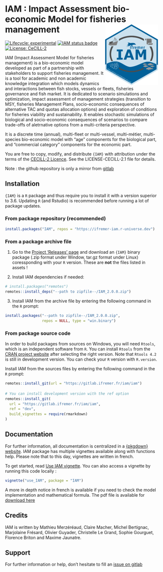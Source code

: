 
<!-- README.md is generated from README.Rmd. Please edit that file -->
<!-- # IAM : Impact Assessment bio-economic Model for fisheries management <img src="https://gitlab.ifremer.fr/iam/iam/-/raw/dev/inst/fig/IAM_hex.png?inline=false" alt="IAM logo" align="right" height="200px/"/> -->

# IAM : Impact Assessment bio-economic Model for fisheries management <img src="man/figures/logo.png" align="right" height="200px/"/>

<!-- badges: start -->

[![Lifecycle:
experimental](https://img.shields.io/badge/lifecycle-experimental-orange.svg)](https://www.tidyverse.org/lifecycle/#experimental)
[![IAM status
badge](https://ifremer-iam.r-universe.dev/badges/IAM)](https://ifremer-iam.r-universe.dev)
[![License:
CeCILL-2](https://img.shields.io/badge/license-CeCILL--2-blue.svg)](https://cecill.info/licences/Licence_CeCILL_V2.1-en.html)

<!-- badges: end -->
<!-- old badge -->
<!-- [![Dev Version](https://img.shields.io/badge/dev%20version-2.0.0-blue.svg)](https://github.com/https://gitlab.ifremer.fr/iam/iam)  -->

IAM (Impact Assessment Model for fisheries management) is a bio-economic
model developed as part of a partnership with stakeholders to support
fisheries management. It is a tool for academic and non academic
knowledge integration which models dynamics and interactions between
fish stocks, vessels or fleets, fisheries governance and fish market. It
is dedicated to scenario simulations and optimization, impact assessment
of management strategies (transition to MSY, fisheries Management Plans,
socio-economic consequences of alternative TAC and quotas allocation
options) and exploration of conditions for fisheries viability and
sustainability. It enables stochastic simulations of biological and
socio-economic consequences of scenarios to compare trade-offs of
aletrnative options from a multi-criteria perspective.

It is a discrete time (annual), multi-fleet or multi-vessel,
multi-métier, multi-species bio-economic model with “age” components for
the biological part, and “commercial category” components for the
economic part.

You are free to copy, modify, and distribute `{IAM}` with attribution
under the terms of the [CECILL-2
Licence](https://gitlab.ifremer.fr/iam/iam/-/blob/main/LICENCE-CECILL-2.1.txt).
See the LICENSE-CECILL-2.1 file for details.

Note : the github repository is only a mirror from
[gitlab](https://gitlab.ifremer.fr/iam/iam)

## Installation

`{IAM}` is a `R` package and thus require you to install it with a
version superior to 3.6. Updating `R` (and Rstudio) is recommended
before running a lot of package updates.

### From package repository (recommended)

``` r
install.packages("IAM", repos = "https://ifremer-iam.r-universe.dev")
```

<!-- This is CRAN-like -->

### From a package archive file

1.  Go to the [Project ‘Releases’
    page](https://gitlab.ifremer.fr/iam/iam/-/releases/) and download an
    `{IAM}` binary package (.zip format under Window, tar.gz format
    under Linux) coressponding with your `R` version. These are **not**
    the files listed in assets !

2.  Install IAM dependencies if needed:

``` r
# install.packages("remotes")
remotes::install_deps("--path to zipfile--/IAM_2.0.0.zip")
```

3.  Install IAM from the archive file by entering the following command
    in the `R` prompt:

``` r
install.packages("--path to zipfile--/IAM_2.0.0.zip",
                 repos = NULL, type = "win.binary")
```

<!-- ```{r, installlink, eval = FALSE} -->
<!-- # Also work with direct link  -->
<!-- install.packages("https://gitlab.ifremer.fr/iam/iam/uploads/1252e068a81c5c282bb1599686ef67df/IAM_2.0.0.zip", -->
<!--                  repos = NULL, type = "win.binary") -->
<!-- ``` -->

### From package source code

In order to build packages from sources on Windows, you will need
`Rtools`, which is an independent software from `R`. You can install
`Rtools` from the [CRAN project
website](https://cran.r-project.org/bin/windows/Rtools/) after selecting
the right version. Note that `Rtools 4.2` is still in development
version. You can check your `R` version with `R.version`.

Install IAM from the sources files by entering the following command in
the `R` prompt:

``` r
remotes::install_git(url = "https://gitlab.ifremer.fr/iam/iam")

# You can install development version with the ref option
remotes::install_git(
  url = "https://gitlab.ifremer.fr/iam/iam", 
  ref = "dev", 
  build_vignettes = require(rmarkdown)
)
```

## Documentation

For further information, all documentation is centralized in a
[{pkgdown} website](https://ifremer-iam.github.io/IAM/index.html). IAM
package has multiple vignettes available along with functions help.
Please note that to this day, vignettes are written in french.

To get started, read [Use IAM
vignette](https://ifremer-iam.github.io/IAM/articles/use_IAM.html). You
can also access a vignette by running this code locally :

``` r
vignette("use_IAM", package = "IAM")
```

A more in depth notice in french is available if you need to check the
model implementation and mathematical formula. The pdf file is available
for [download
here](https://gitlab.ifremer.fr/iam/iam/-/raw/main/inst/notice/Notice_IAM.pdf?inline=false)

## Credits

IAM is written by Mathieu Merzéréaud, Claire Macher, Michel Bertignac,
Marjolaine Frésard, Olivier Guyader, Christelle Le Grand, Sophie
Gourguet, Florence Briton and Maxime Jaunatre.

## Support

For further information or help, don’t hesitate to fill an [issue on
gitlab](https://gitlab.ifremer.fr/iam/iam/-/issues)
